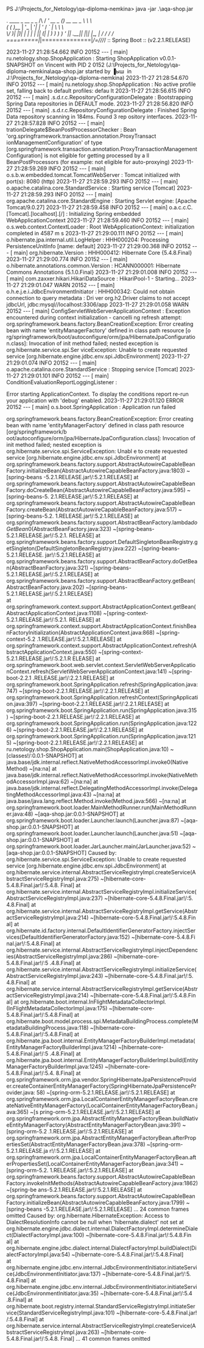 PS J:\Projects_for_Netology\qa-diploma-nemkina> java -jar .\aqa-shop.jar

.   ____          _            __ _ _
/\\ / ___'_ __ _ _(_)_ __  __ _ \ \ \ \
( ( )\___ | '_ | '_| | '_ \/ _` | \ \ \ \
\\/  ___)| |_)| | | | | || (_| |  ) ) ) )
'  |____| .__|_| |_|_| |_\__, | / / / /
=========|_|==============|___/=/_/_/_/
:: Spring Boot ::        (v2.2.1.RELEASE)

2023-11-27 21:28:54.662  INFO 20152 --- [           main] ru.netology.shop.ShopApplication         : Starting ShopApplication v0.0.1-SNAPSHOT on Vincent with PID 2
0152 (J:\Projects_for_Netology\qa-diploma-nemkina\aqa-shop.jar started by ▐ыш  in J:\Projects_for_Netology\qa-diploma-nemkina)
2023-11-27 21:28:54.670  INFO 20152 --- [           main] ru.netology.shop.ShopApplication         : No active profile set, falling back to default profiles: defau
lt
2023-11-27 21:28:56.615  INFO 20152 --- [           main] .s.d.r.c.RepositoryConfigurationDelegate : Bootstrapping Spring Data repositories in DEFAULT mode.
2023-11-27 21:28:56.820  INFO 20152 --- [           main] .s.d.r.c.RepositoryConfigurationDelegate : Finished Spring Data repository scanning in 184ms. Found 3 rep
ository interfaces.
2023-11-27 21:28:57.828  INFO 20152 --- [           main] trationDelegate$BeanPostProcessorChecker : Bean 'org.springframework.transaction.annotation.ProxyTransact
ionManagementConfiguration' of type [org.springframework.transaction.annotation.ProxyTransactionManagementConfiguration] is not eligible for getting processed by a
ll BeanPostProcessors (for example: not eligible for auto-proxying)
2023-11-27 21:28:59.269  INFO 20152 --- [           main] o.s.b.w.embedded.tomcat.TomcatWebServer  : Tomcat initialized with port(s): 8080 (http)
2023-11-27 21:28:59.293  INFO 20152 --- [           main] o.apache.catalina.core.StandardService   : Starting service [Tomcat]
2023-11-27 21:28:59.293  INFO 20152 --- [           main] org.apache.catalina.core.StandardEngine  : Starting Servlet engine: [Apache Tomcat/9.0.27]
2023-11-27 21:28:59.458  INFO 20152 --- [           main] o.a.c.c.C.[Tomcat].[localhost].[/]       : Initializing Spring embedded WebApplicationContext
2023-11-27 21:28:59.460  INFO 20152 --- [           main] o.s.web.context.ContextLoader            : Root WebApplicationContext: initialization completed in 4587 m
s
2023-11-27 21:29:00.111  INFO 20152 --- [           main] o.hibernate.jpa.internal.util.LogHelper  : HHH000204: Processing PersistenceUnitInfo [name: default]
2023-11-27 21:29:00.368  INFO 20152 --- [           main] org.hibernate.Version                    : HHH000412: Hibernate Core {5.4.8.Final}
2023-11-27 21:29:00.774  INFO 20152 --- [           main] o.hibernate.annotations.common.Version   : HCANN000001: Hibernate Commons Annotations {5.1.0.Final}
2023-11-27 21:29:01.008  INFO 20152 --- [           main] com.zaxxer.hikari.HikariDataSource       : HikariPool-1 - Starting...
2023-11-27 21:29:01.047  WARN 20152 --- [           main] o.h.e.j.e.i.JdbcEnvironmentInitiator     : HHH000342: Could not obtain connection to query metadata : Dri
ver org.h2.Driver claims to not accept jdbcUrl, jdbc:mysql//localhost:3306/app
2023-11-27 21:29:01.058  WARN 20152 --- [           main] ConfigServletWebServerApplicationContext : Exception encountered during context initialization - cancelli
ng refresh attempt: org.springframework.beans.factory.BeanCreationException: Error creating bean with name 'entityManagerFactory' defined in class path resource [o
rg/springframework/boot/autoconfigure/orm/jpa/HibernateJpaConfiguration.class]: Invocation of init method failed; nested exception is org.hibernate.service.spi.Ser
viceException: Unable to create requested service [org.hibernate.engine.jdbc.env.spi.JdbcEnvironment]
2023-11-27 21:29:01.074  INFO 20152 --- [           main] o.apache.catalina.core.StandardService   : Stopping service [Tomcat]
2023-11-27 21:29:01.101  INFO 20152 --- [           main] ConditionEvaluationReportLoggingListener :

Error starting ApplicationContext. To display the conditions report re-run your application with 'debug' enabled.
2023-11-27 21:29:01.120 ERROR 20152 --- [           main] o.s.boot.SpringApplication               : Application run failed

org.springframework.beans.factory.BeanCreationException: Error creating bean with name 'entityManagerFactory' defined in class path resource [org/springframework/b
oot/autoconfigure/orm/jpa/HibernateJpaConfiguration.class]: Invocation of init method failed; nested exception is org.hibernate.service.spi.ServiceException: Unabl
e to create requested service [org.hibernate.engine.jdbc.env.spi.JdbcEnvironment]
at org.springframework.beans.factory.support.AbstractAutowireCapableBeanFactory.initializeBean(AbstractAutowireCapableBeanFactory.java:1803) ~[spring-beans
-5.2.1.RELEASE.jar!/:5.2.1.RELEASE]
at org.springframework.beans.factory.support.AbstractAutowireCapableBeanFactory.doCreateBean(AbstractAutowireCapableBeanFactory.java:595) ~[spring-beans-5.
2.1.RELEASE.jar!/:5.2.1.RELEASE]
at org.springframework.beans.factory.support.AbstractAutowireCapableBeanFactory.createBean(AbstractAutowireCapableBeanFactory.java:517) ~[spring-beans-5.2.
1.RELEASE.jar!/:5.2.1.RELEASE]
at org.springframework.beans.factory.support.AbstractBeanFactory.lambda$doGetBean$0(AbstractBeanFactory.java:323) ~[spring-beans-5.2.1.RELEASE.jar!/:5.2.1.
RELEASE]
at org.springframework.beans.factory.support.DefaultSingletonBeanRegistry.getSingleton(DefaultSingletonBeanRegistry.java:222) ~[spring-beans-5.2.1.RELEASE.
jar!/:5.2.1.RELEASE]
at org.springframework.beans.factory.support.AbstractBeanFactory.doGetBean(AbstractBeanFactory.java:321) ~[spring-beans-5.2.1.RELEASE.jar!/:5.2.1.RELEASE]
at org.springframework.beans.factory.support.AbstractBeanFactory.getBean(AbstractBeanFactory.java:202) ~[spring-beans-5.2.1.RELEASE.jar!/:5.2.1.RELEASE]   
at org.springframework.context.support.AbstractApplicationContext.getBean(AbstractApplicationContext.java:1108) ~[spring-context-5.2.1.RELEASE.jar!/:5.2.1.
RELEASE]
at org.springframework.context.support.AbstractApplicationContext.finishBeanFactoryInitialization(AbstractApplicationContext.java:868) ~[spring-context-5.2
.1.RELEASE.jar!/:5.2.1.RELEASE]
at org.springframework.context.support.AbstractApplicationContext.refresh(AbstractApplicationContext.java:550) ~[spring-context-5.2.1.RELEASE.jar!/:5.2.1.R
ELEASE]
at org.springframework.boot.web.servlet.context.ServletWebServerApplicationContext.refresh(ServletWebServerApplicationContext.java:141) ~[spring-boot-2.2.1
.RELEASE.jar!/:2.2.1.RELEASE]
at org.springframework.boot.SpringApplication.refresh(SpringApplication.java:747) ~[spring-boot-2.2.1.RELEASE.jar!/:2.2.1.RELEASE]
at org.springframework.boot.SpringApplication.refreshContext(SpringApplication.java:397) ~[spring-boot-2.2.1.RELEASE.jar!/:2.2.1.RELEASE]
at org.springframework.boot.SpringApplication.run(SpringApplication.java:315) ~[spring-boot-2.2.1.RELEASE.jar!/:2.2.1.RELEASE]
at org.springframework.boot.SpringApplication.run(SpringApplication.java:1226) ~[spring-boot-2.2.1.RELEASE.jar!/:2.2.1.RELEASE]
at org.springframework.boot.SpringApplication.run(SpringApplication.java:1215) ~[spring-boot-2.2.1.RELEASE.jar!/:2.2.1.RELEASE]
at ru.netology.shop.ShopApplication.main(ShopApplication.java:10) ~[classes!/:0.0.1-SNAPSHOT]
at java.base/jdk.internal.reflect.NativeMethodAccessorImpl.invoke0(Native Method) ~[na:na]
at java.base/jdk.internal.reflect.NativeMethodAccessorImpl.invoke(NativeMethodAccessorImpl.java:62) ~[na:na]
at java.base/jdk.internal.reflect.DelegatingMethodAccessorImpl.invoke(DelegatingMethodAccessorImpl.java:43) ~[na:na]
at java.base/java.lang.reflect.Method.invoke(Method.java:566) ~[na:na]
at org.springframework.boot.loader.MainMethodRunner.run(MainMethodRunner.java:48) ~[aqa-shop.jar:0.0.1-SNAPSHOT]
at org.springframework.boot.loader.Launcher.launch(Launcher.java:87) ~[aqa-shop.jar:0.0.1-SNAPSHOT]
at org.springframework.boot.loader.Launcher.launch(Launcher.java:51) ~[aqa-shop.jar:0.0.1-SNAPSHOT]
at org.springframework.boot.loader.JarLauncher.main(JarLauncher.java:52) ~[aqa-shop.jar:0.0.1-SNAPSHOT]
Caused by: org.hibernate.service.spi.ServiceException: Unable to create requested service [org.hibernate.engine.jdbc.env.spi.JdbcEnvironment]
at org.hibernate.service.internal.AbstractServiceRegistryImpl.createService(AbstractServiceRegistryImpl.java:275) ~[hibernate-core-5.4.8.Final.jar!/:5.4.8.
Final]
at org.hibernate.service.internal.AbstractServiceRegistryImpl.initializeService(AbstractServiceRegistryImpl.java:237) ~[hibernate-core-5.4.8.Final.jar!/:5.
4.8.Final]
at org.hibernate.service.internal.AbstractServiceRegistryImpl.getService(AbstractServiceRegistryImpl.java:214) ~[hibernate-core-5.4.8.Final.jar!/:5.4.8.Fin
al]
at org.hibernate.id.factory.internal.DefaultIdentifierGeneratorFactory.injectServices(DefaultIdentifierGeneratorFactory.java:152) ~[hibernate-core-5.4.8.Fi
nal.jar!/:5.4.8.Final]
at org.hibernate.service.internal.AbstractServiceRegistryImpl.injectDependencies(AbstractServiceRegistryImpl.java:286) ~[hibernate-core-5.4.8.Final.jar!/:5
.4.8.Final]
at org.hibernate.service.internal.AbstractServiceRegistryImpl.initializeService(AbstractServiceRegistryImpl.java:243) ~[hibernate-core-5.4.8.Final.jar!/:5.
4.8.Final]
at org.hibernate.service.internal.AbstractServiceRegistryImpl.getService(AbstractServiceRegistryImpl.java:214) ~[hibernate-core-5.4.8.Final.jar!/:5.4.8.Fin
al]
at org.hibernate.boot.internal.InFlightMetadataCollectorImpl.<init>(InFlightMetadataCollectorImpl.java:175) ~[hibernate-core-5.4.8.Final.jar!/:5.4.8.Final]
at org.hibernate.boot.model.process.spi.MetadataBuildingProcess.complete(MetadataBuildingProcess.java:118) ~[hibernate-core-5.4.8.Final.jar!/:5.4.8.Final]
at org.hibernate.jpa.boot.internal.EntityManagerFactoryBuilderImpl.metadata(EntityManagerFactoryBuilderImpl.java:1214) ~[hibernate-core-5.4.8.Final.jar!/:5
.4.8.Final]
at org.hibernate.jpa.boot.internal.EntityManagerFactoryBuilderImpl.build(EntityManagerFactoryBuilderImpl.java:1245) ~[hibernate-core-5.4.8.Final.jar!/:5.4.
8.Final]
at org.springframework.orm.jpa.vendor.SpringHibernateJpaPersistenceProvider.createContainerEntityManagerFactory(SpringHibernateJpaPersistenceProvider.java:
58) ~[spring-orm-5.2.1.RELEASE.jar!/:5.2.1.RELEASE]
    at org.springframework.orm.jpa.LocalContainerEntityManagerFactoryBean.createNativeEntityManagerFactory(LocalContainerEntityManagerFactoryBean.java:365) ~[s
    pring-orm-5.2.1.RELEASE.jar!/:5.2.1.RELEASE]
    at org.springframework.orm.jpa.AbstractEntityManagerFactoryBean.buildNativeEntityManagerFactory(AbstractEntityManagerFactoryBean.java:391) ~[spring-orm-5.2
    .1.RELEASE.jar!/:5.2.1.RELEASE]
    at org.springframework.orm.jpa.AbstractEntityManagerFactoryBean.afterPropertiesSet(AbstractEntityManagerFactoryBean.java:378) ~[spring-orm-5.2.1.RELEASE.ja
    r!/:5.2.1.RELEASE]
    at org.springframework.orm.jpa.LocalContainerEntityManagerFactoryBean.afterPropertiesSet(LocalContainerEntityManagerFactoryBean.java:341) ~[spring-orm-5.2.
    1.RELEASE.jar!/:5.2.1.RELEASE]
    at org.springframework.beans.factory.support.AbstractAutowireCapableBeanFactory.invokeInitMethods(AbstractAutowireCapableBeanFactory.java:1862) ~[spring-be
    ans-5.2.1.RELEASE.jar!/:5.2.1.RELEASE]
    at org.springframework.beans.factory.support.AbstractAutowireCapableBeanFactory.initializeBean(AbstractAutowireCapableBeanFactory.java:1799) ~[spring-beans
    -5.2.1.RELEASE.jar!/:5.2.1.RELEASE]
    ... 24 common frames omitted
    Caused by: org.hibernate.HibernateException: Access to DialectResolutionInfo cannot be null when 'hibernate.dialect' not set
    at org.hibernate.engine.jdbc.dialect.internal.DialectFactoryImpl.determineDialect(DialectFactoryImpl.java:100) ~[hibernate-core-5.4.8.Final.jar!/:5.4.8.Fin
    al]
    at org.hibernate.engine.jdbc.dialect.internal.DialectFactoryImpl.buildDialect(DialectFactoryImpl.java:54) ~[hibernate-core-5.4.8.Final.jar!/:5.4.8.Final]  
    at org.hibernate.engine.jdbc.env.internal.JdbcEnvironmentInitiator.initiateService(JdbcEnvironmentInitiator.java:137) ~[hibernate-core-5.4.8.Final.jar!/:5.
    4.8.Final]
    at org.hibernate.engine.jdbc.env.internal.JdbcEnvironmentInitiator.initiateService(JdbcEnvironmentInitiator.java:35) ~[hibernate-core-5.4.8.Final.jar!/:5.4
    .8.Final]
    at org.hibernate.boot.registry.internal.StandardServiceRegistryImpl.initiateService(StandardServiceRegistryImpl.java:101) ~[hibernate-core-5.4.8.Final.jar!
    /:5.4.8.Final]
    at org.hibernate.service.internal.AbstractServiceRegistryImpl.createService(AbstractServiceRegistryImpl.java:263) ~[hibernate-core-5.4.8.Final.jar!/:5.4.8.
    Final]
    ... 41 common frames omitted
